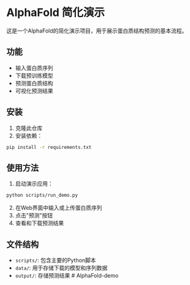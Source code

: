 # AlphaFold 简化演示

这是一个AlphaFold的简化演示项目，用于展示蛋白质结构预测的基本流程。

## 功能

- 输入蛋白质序列
- 下载预训练模型
- 预测蛋白质结构
- 可视化预测结果

## 安装

1. 克隆此仓库
2. 安装依赖：

```bash
pip install -r requirements.txt
```

## 使用方法

1. 启动演示应用：

```bash
python scripts/run_demo.py
```

2. 在Web界面中输入或上传蛋白质序列
3. 点击"预测"按钮
4. 查看和下载预测结果

## 文件结构

- `scripts/`: 包含主要的Python脚本
- `data/`: 用于存储下载的模型和序列数据
- `output/`: 存储预测结果 # AlphaFold-demo
